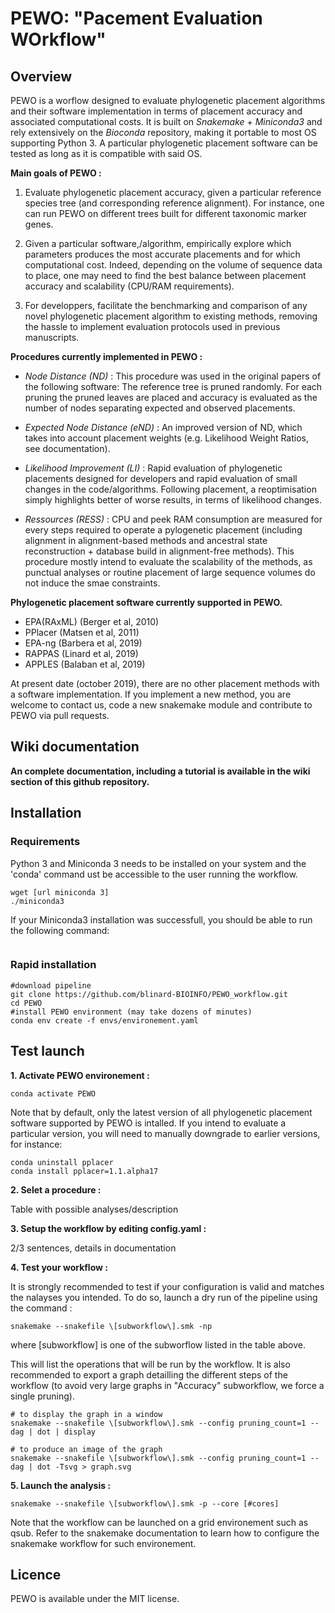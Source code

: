 # PEWO: "Pacement Evaluation WOrkflow"

## Overview

PEWO is a worflow designed to evaluate phylogenetic placement algorithms and their software implementation in terms of placement accuracy and associated computational costs.
It is built on *Snakemake* + *Miniconda3* and rely extensively on the *Bioconda* repository, making it portable to most OS supporting Python 3. A particular phylogenetic placement software can be tested as long as it is compatible with said OS.

**Main goals of PEWO :**

1. Evaluate phylogenetic placement accuracy, given a particular reference species tree (and corresponding reference alignment). For instance, one can run PEWO on different trees built for different taxonomic marker genes.

2. Given a particular software,/algorithm, empirically explore which parameters produces the most accurate placements and for which computational cost. Indeed, depending on the volume of sequence data to place, one may need to find the best balance between placement accuracy and scalability (CPU/RAM requirements).

3. For developpers, facilitate the benchmarking and comparison of any novel phylogenetic placement algorithm to existing methods, removing the hassle to implement evaluation protocols used in previous manuscripts.

**Procedures currently implemented in PEWO :**

* *Node Distance (ND)* : 
This procedure was used in the original papers of the following software:
The reference tree is pruned randomly. For each pruning the pruned leaves are placed and accuracy is evaluated as the number of nodes separating expected and observed placements.

* *Expected Node Distance (eND)* :
An improved version of ND, which takes into account placement weights (e.g. Likelihood Weight Ratios, see documentation).

* *Likelihood Improvement (LI)* : 
Rapid evaluation of phylogenetic placements designed for developers and rapid evaluation of small changes in the code/algorithms. Following placement, a reoptimisation simply highlights better of worse results, in terms of likelihood changes.

* *Ressources (RESS)* :
CPU and peek RAM consumption are measured for every steps required to operate a pylogenetic placement (including alignment in alignment-based methods and ancestral state reconstruction + database build in alignment-free methods). This procedure mostly intend to evaluate the scalability of the methods, as punctual analyses or routine placement of large sequence volumes do not induce the smae constraints. 

**Phylogenetic placement software currently supported in PEWO.**

* EPA(RAxML)  (Berger et al, 2010) 
* PPlacer     (Matsen et al, 2011)
* EPA-ng      (Barbera et al, 2019)
* RAPPAS      (Linard et al, 2019)
* APPLES      (Balaban et al, 2019)

At present date (october 2019), there are no other placement methods with a software implementation.
If you implement a new method, you are welcome to contact us, code a new snakemake module and contribute to PEWO via pull requests.

## Wiki documentation

**An complete documentation, including a tutorial is available in the wiki section of this github repository.**

## Installation

### Requirements

Python 3 and Miniconda 3 needs to be installed on your system and the 'conda' command ust be accessible to the user running the workflow.

```
wget [url miniconda 3]
./miniconda3
```

If your Miniconda3 installation was successfull, you should be able to run the following command:
```
```


### Rapid installation

```
#download pipeline
git clone https://github.com/blinard-BIOINFO/PEWO_workflow.git 
cd PEWO
#install PEWO environment (may take dozens of minutes)
conda env create -f envs/environement.yaml
```

## Test launch

**1. Activate PEWO environement :**

```
conda activate PEWO
```

Note that by default, only the latest version of all phylogenetic placement software supported by PEWO is intalled.
If you intend to evaluate a particular version, you will need to manually downgrade to earlier versions, for instance:

```
conda uninstall pplacer
conda install pplacer=1.1.alpha17
```

**2. Selet a procedure :**

Table with possible analyses/description

**3. Setup the workflow by editing config.yaml :**

2/3 sentences, details in documentation

**4. Test your workflow :**

It is strongly recommended to test if your configuration is valid and matches the nalayses you intended.
To do so, launch a dry run of the pipeline using the command :

```
snakemake --snakefile \[subworkflow\].smk -np
```

where \[subworkflow\] is one of the subworflow listed in the table above. 

This will list the operations that will be run by the workflow. It is also recommended to export a graph detailling the different steps of the workflow (to avoid very large graphs in "Accuracy" subworkflow, we force a single pruning).

```
# to display the graph in a window
snakemake --snakefile \[subworkflow\].smk --config pruning_count=1 --dag | dot | display

# to produce an image of the graph
snakemake --snakefile \[subworkflow\].smk --config pruning_count=1 --dag | dot -Tsvg > graph.svg
```

**5. Launch the analysis :**

```
snakemake --snakefile \[subworkflow\].smk -p --core [#cores] 
```
Note that the workflow can be launched on a grid environement such as qsub.
Refer to the snakemake documentation to learn how to configure the snakemake workflow for such environement.

## Licence

PEWO is available under the MIT license.

